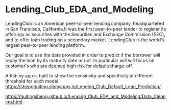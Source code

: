 # Lending_Club_EDA_and_Modeling

LendingClub is an American peer-to-peer lending company, headquartered in San Francisco, California.It was the first peer-to-peer lender to register its offerings as securities with the Securities and Exchange Commission (SEC), and to offer loan trading on a secondary market. LendingClub is the world's largest peer-to-peer lending platform.

Our goal is to use the data provided in order to predict if the borrower will repay the loan by its maturity date or not. In particular will will focus on customer's who are deemed high risk for default/charge-off.

A Rshiny app is built to show the sensitivity and specificity at different threshold for each model. https://shenghuiting.shinyapps.io/Lending_Club_Default_Loan_Prediction/



https://huitingsheng.github.io/Lending_Club_EDA_and_Modeling/Data_Cleaning.html
